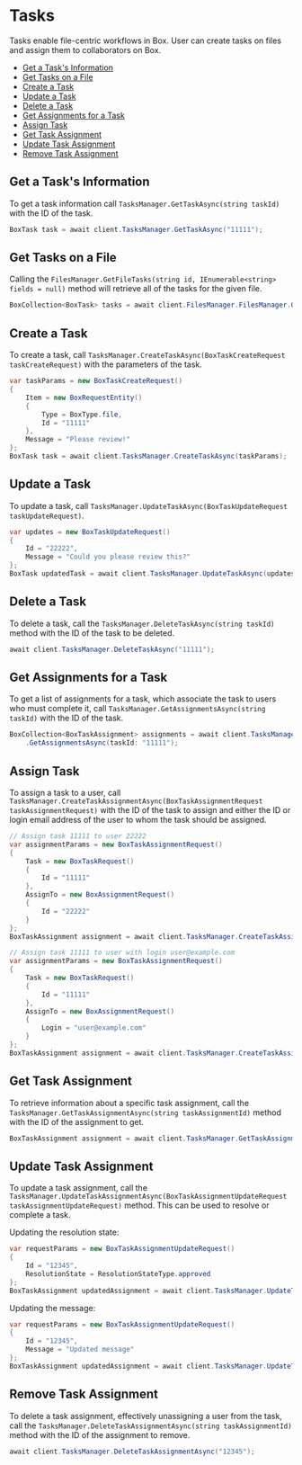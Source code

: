 Tasks
=====

Tasks enable file-centric workflows in Box. User can create tasks on files and assign them to collaborators on Box.

<!-- START doctoc generated TOC please keep comment here to allow auto update -->
<!-- DON'T EDIT THIS SECTION, INSTEAD RE-RUN doctoc TO UPDATE -->


- [Get a Task's Information](#get-a-tasks-information)
- [Get Tasks on a File](#get-tasks-on-a-file)
- [Create a Task](#create-a-task)
- [Update a Task](#update-a-task)
- [Delete a Task](#delete-a-task)
- [Get Assignments for a Task](#get-assignments-for-a-task)
- [Assign Task](#assign-task)
- [Get Task Assignment](#get-task-assignment)
- [Update Task Assignment](#update-task-assignment)
- [Remove Task Assignment](#remove-task-assignment)

<!-- END doctoc generated TOC please keep comment here to allow auto update -->

Get a Task's Information
------------------------

To get a task information call `TasksManager.GetTaskAsync(string taskId)` with the ID of the task.

<!-- sample get_tasks_id -->
```c#
BoxTask task = await client.TasksManager.GetTaskAsync("11111");
```

Get Tasks on a File
-------------------

Calling the `FilesManager.GetFileTasks(string id, IEnumerable<string> fields = null)`
method will retrieve all of the tasks for the given file.

<!-- sample get_files_id_tasks -->
```c#
BoxCollection<BoxTask> tasks = await client.FilesManager.FilesManager.GetFileTasks("11111");
```

Create a Task
-------------

To create a task, call `TasksManager.CreateTaskAsync(BoxTaskCreateRequest taskCreateRequest)` with the
parameters of the task.


<!-- sample post_tasks -->
```c#
var taskParams = new BoxTaskCreateRequest()
{
    Item = new BoxRequestEntity()
    {
        Type = BoxType.file,
        Id = "11111"
    },
    Message = "Please review!"
};
BoxTask task = await client.TasksManager.CreateTaskAsync(taskParams);
```

Update a Task
-------------

To update a task, call
`TasksManager.UpdateTaskAsync(BoxTaskUpdateRequest taskUpdateRequest)`.

<!-- sample put_tasks_id -->
```c#
var updates = new BoxTaskUpdateRequest()
{
    Id = "22222",
    Message = "Could you please review this?"
};
BoxTask updatedTask = await client.TasksManager.UpdateTaskAsync(updates);
```

Delete a Task
-------------

To delete a task, call the `TasksManager.DeleteTaskAsync(string taskId)` method with the ID of the task to be deleted.

<!-- sample delete_tasks_id -->
```c#
await client.TasksManager.DeleteTaskAsync("11111");
```

Get Assignments for a Task
--------------------------

To get a list of assignments for a task, which associate the task to users who
must complete it, call `TasksManager.GetAssignmentsAsync(string taskId)` with the ID of the task.

<!-- sample get_tasks_id_assignments -->
```c#
BoxCollection<BoxTaskAssignment> assignments = await client.TasksManager
    .GetAssignmentsAsync(taskId: "11111");
```

Assign Task
-----------

To assign a task to a user, call
`TasksManager.CreateTaskAssignmentAsync(BoxTaskAssignmentRequest taskAssignmentRequest)`
with the ID of the task to assign and either the ID or login email address of the
user to whom the task should be assigned.

<!-- sample post_task_assignments -->
```c#
// Assign task 11111 to user 22222
var assignmentParams = new BoxTaskAssignmentRequest()
{
    Task = new BoxTaskRequest()
    {
        Id = "11111"
    },
    AssignTo = new BoxAssignmentRequest()
    {
        Id = "22222"
    }
};
BoxTaskAssignment assignment = await client.TasksManager.CreateTaskAssignmentAsync(assignmentParams);
```

```c#
// Assign task 11111 to user with login user@example.com
var assignmentParams = new BoxTaskAssignmentRequest()
{
    Task = new BoxTaskRequest()
    {
        Id = "11111"
    },
    AssignTo = new BoxAssignmentRequest()
    {
        Login = "user@example.com"
    }
};
BoxTaskAssignment assignment = await client.TasksManager.CreateTaskAssignmentAsync(assignmentParams);
```

Get Task Assignment
-------------------

To retrieve information about a specific task assignment, call the
`TasksManager.GetTaskAssignmentAsync(string taskAssignmentId)`
method with the ID of the assignment to get.

<!-- sample get_task_assignments_id -->
```c#
BoxTaskAssignment assignment = await client.TasksManager.GetTaskAssignmentAsync("12345");
```

Update Task Assignment
----------------------

To update a task assignment, call the
`TasksManager.UpdateTaskAssignmentAsync(BoxTaskAssignmentUpdateRequest taskAssignmentUpdateRequest)`
method.  This can be used to resolve or complete a task.

Updating the resolution state:
<!-- sample put_task_assignments_id resolution_state-->
```c#
var requestParams = new BoxTaskAssignmentUpdateRequest()
{
    Id = "12345",
    ResolutionState = ResolutionStateType.approved
};
BoxTaskAssignment updatedAssignment = await client.TasksManager.UpdateTaskAssignmentAsync(requestParams);
```

Updating the message:
<!-- sample put_task_assignments_id message-->
```c#
var requestParams = new BoxTaskAssignmentUpdateRequest()
{
    Id = "12345",
    Message = "Updated message"
};
BoxTaskAssignment updatedAssignment = await client.TasksManager.UpdateTaskAssignmentAsync(requestParams);
```

Remove Task Assignment
----------------------

To delete a task assignment, effectively unassigning a user from the task, call the
`TasksManager.DeleteTaskAssignmentAsync(string taskAssignmentId)`
method with the ID of the assignment to remove.

<!-- sample delete_task_assignments_id -->
```c#
await client.TasksManager.DeleteTaskAssignmentAsync("12345");
```
